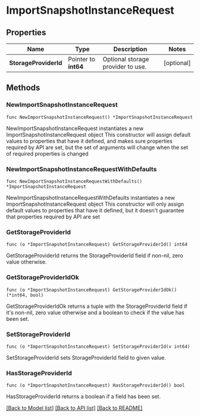 # ImportSnapshotInstanceRequest

## Properties

Name | Type | Description | Notes
------------ | ------------- | ------------- | -------------
**StorageProviderId** | Pointer to **int64** | Optional storage provider to use. | [optional] 

## Methods

### NewImportSnapshotInstanceRequest

`func NewImportSnapshotInstanceRequest() *ImportSnapshotInstanceRequest`

NewImportSnapshotInstanceRequest instantiates a new ImportSnapshotInstanceRequest object
This constructor will assign default values to properties that have it defined,
and makes sure properties required by API are set, but the set of arguments
will change when the set of required properties is changed

### NewImportSnapshotInstanceRequestWithDefaults

`func NewImportSnapshotInstanceRequestWithDefaults() *ImportSnapshotInstanceRequest`

NewImportSnapshotInstanceRequestWithDefaults instantiates a new ImportSnapshotInstanceRequest object
This constructor will only assign default values to properties that have it defined,
but it doesn't guarantee that properties required by API are set

### GetStorageProviderId

`func (o *ImportSnapshotInstanceRequest) GetStorageProviderId() int64`

GetStorageProviderId returns the StorageProviderId field if non-nil, zero value otherwise.

### GetStorageProviderIdOk

`func (o *ImportSnapshotInstanceRequest) GetStorageProviderIdOk() (*int64, bool)`

GetStorageProviderIdOk returns a tuple with the StorageProviderId field if it's non-nil, zero value otherwise
and a boolean to check if the value has been set.

### SetStorageProviderId

`func (o *ImportSnapshotInstanceRequest) SetStorageProviderId(v int64)`

SetStorageProviderId sets StorageProviderId field to given value.

### HasStorageProviderId

`func (o *ImportSnapshotInstanceRequest) HasStorageProviderId() bool`

HasStorageProviderId returns a boolean if a field has been set.


[[Back to Model list]](../README.md#documentation-for-models) [[Back to API list]](../README.md#documentation-for-api-endpoints) [[Back to README]](../README.md)


